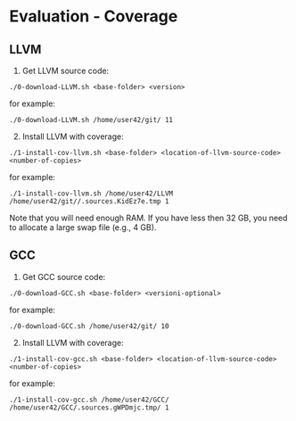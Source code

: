 # Evaluation - Coverage

## LLVM

1. Get LLVM source code:
```
./0-download-LLVM.sh <base-folder> <version>
```
for example:
```
./0-download-LLVM.sh /home/user42/git/ 11
```

2. Install LLVM with coverage:
```
./1-install-cov-llvm.sh <base-folder> <location-of-llvm-source-code> <number-of-copies>
```
for example:
```
./1-install-cov-llvm.sh /home/user42/LLVM /home/user42/git//.sources.KidEz7e.tmp 1
```

Note that you will need enough RAM. If you have less then 32 GB, you need to allocate a large swap file (e.g., 4 GB).

## GCC

1. Get GCC source code:
```
./0-download-GCC.sh <base-folder> <versioni-optional>
```
for example:
```
./0-download-GCC.sh /home/user42/git/ 10
```

2. Install LLVM with coverage:
```
./1-install-cov-gcc.sh <base-folder> <location-of-llvm-source-code> <number-of-copies>
```
for example:
```
./1-install-cov-gcc.sh /home/user42/GCC/ /home/user42/GCC/.sources.gWPDmjc.tmp/ 1
```


